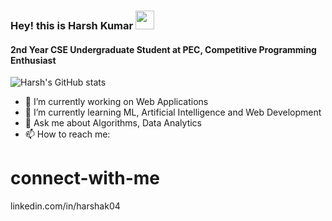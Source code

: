 ### Hey! this is Harsh Kumar <img src="https://raw.githubusercontent.com/MartinHeinz/MartinHeinz/master/wave.gif" width="30px">
#### 2nd Year CSE Undergraduate Student at PEC, Competitive Programming Enthusiast

![Harsh's GitHub stats](https://github-readme-stats.vercel.app/api?username=HarshaK47&show_icons=true&theme=radical)

- 🔭 I’m currently working on Web Applications
- 🌱 I’m currently learning ML, Artificial Intelligence and Web Development
- 💬 Ask me about Algorithms, Data Analytics
- 📫 How to reach me: 

# connect-with-me
linkedin.com/in/harshak04
